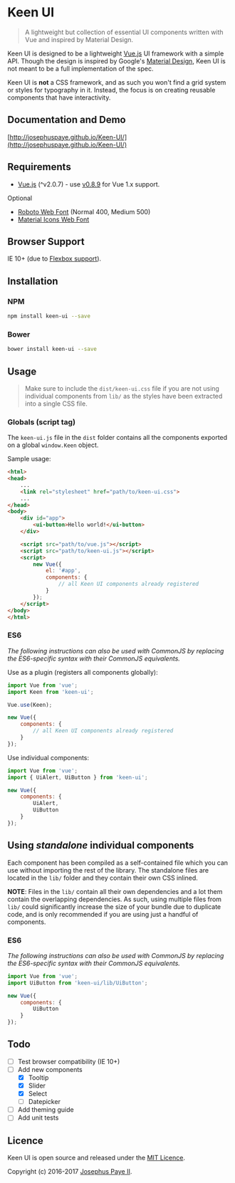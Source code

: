 # Keen UI

> A lightweight but collection of essential UI components written with Vue and inspired by Material Design.

Keen UI is designed to be a lightweight [Vue.js](http://vuejs.org/) UI framework with a simple API. Though the design is inspired by Google's [Material Design](https://material.io/guidelines), Keen UI is not meant to be a full implementation of the spec.

Keen UI is **not** a CSS framework, and as such you won't find a grid system or styles for typography in it. Instead, the focus is on creating reusable components that have interactivity.

## Documentation and Demo
[http://josephuspaye.github.io/Keen-UI/](http://josephuspaye.github.io/Keen-UI/)

## Requirements
* [Vue.js](http://vuejs.org/) (^v2.0.7) - use [v0.8.9](http://josephuspaye.github.io/Keen-UI/v0.8.9/) for Vue 1.x support.

Optional
* [Roboto Web Font](https://www.google.com/fonts/specimen/Roboto) (Normal 400, Medium 500)
* [Material Icons Web Font](http://google.github.io/material-design-icons/#icon-font-for-the-web)

## Browser Support
IE 10+ (due to [Flexbox support](http://caniuse.com/#search=flexbox)).

## Installation

### NPM

```bash
npm install keen-ui --save
```

### Bower

```bash
bower install keen-ui --save
```

## Usage
> Make sure to include the `dist/keen-ui.css` file if you are not using individual components from `lib/` as the styles have been extracted into a single CSS file.

### Globals (script tag)
The `keen-ui.js` file in the `dist` folder contains all the components exported on a global  `window.Keen` object.

Sample usage:

```html
<html>
<head>
    ...
    <link rel="stylesheet" href="path/to/keen-ui.css">
    ...
</head>
<body>
    <div id="app">
        <ui-button>Hello world!</ui-button>
    </div>

    <script src="path/to/vue.js"></script>
    <script src="path/to/keen-ui.js"></script>
    <script>
        new Vue({
            el: '#app',
            components: {
                // all Keen UI components already registered
            }
        });
    </script>
</body>
</html>
```

### ES6

*The following instructions can also be used with CommonJS by replacing the ES6-specific syntax with their
CommonJS equivalents.*

Use as a plugin (registers all components globally):

```js
import Vue from 'vue';
import Keen from 'keen-ui';

Vue.use(Keen);

new Vue({
    components: {
        // all Keen UI components already registered
    }
});
```

Use individual components:

```js
import Vue from 'vue';
import { UiAlert, UiButton } from 'keen-ui';

new Vue({
    components: {
        UiAlert,
        UiButton
    }
});
```

## Using *standalone* individual components

Each component has been compiled as a self-contained file which you can use without importing the rest of the library. The standalone files are located in the `lib/` folder and they contain their own CSS inlined.

**NOTE**: Files in the `lib/` contain all their own dependencies and a lot them contain the overlapping dependencies. As such, using multiple files from `lib/` could significantly increase the size of your bundle due to duplicate code, and is only recommended if you are using just a handful of components.

### ES6

*The following instructions can also be used with CommonJS by replacing the ES6-specific syntax with their
CommonJS equivalents.*

```js
import Vue from 'vue';
import UiButton from 'keen-ui/lib/UiButton';

new Vue({
    components: {
        UiButton
    }
});
```

## Todo
* [ ] Test browser compatibility (IE 10+)
* [ ] Add new components
  * [x] Tooltip
  * [x] Slider
  * [x] Select
  * [ ] Datepicker
* [ ] Add theming guide
* [ ] Add unit tests

## Licence
Keen UI is open source and released under the [MIT Licence](LICENCE).

Copyright (c) 2016-2017 [Josephus Paye II](https://twitter.com/JosephusPaye).
